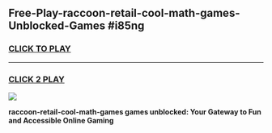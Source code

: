 
## Free-Play-raccoon-retail-cool-math-games-Unblocked-Games #i85ng
<h3>
<a href="https://news.freeplayer.one?title=raccoon-retail-cool-math-games&ref=8M">CLICK TO PLAY</a></h3>
<hr>

<h3>
<a href="https://news.freeplayer.one?title=raccoon-retail-cool-math-games&ref=8M">CLICK 2 PLAY</a>
  
</h3>

<a href="https://news.freeplayer.one?title=raccoon-retail-cool-math-games&ref=8M"><img src="https://clearcache.store/games.png"></a>


**raccoon-retail-cool-math-games games unblocked: Your Gateway to Fun and Accessible Online Gaming**
